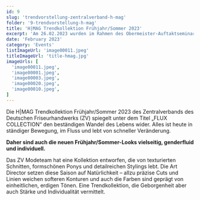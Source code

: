 ```yaml
---
id: 9
slug: 'trendvorstellung-zentralverband-h-mag'
folder: '9-trendvorstellung-h-mag'
title: 'H|MAG Trendkollektion Frühjahr/Sommer 2023'
excerpt: 'Am 26.02.2023 wurden im Rahmen des Obermeister-Auftaktseminars in Hamburg von Sarah die neusten Make-up Trends vorgestellt'
date: 'February 2023'
category: 'Events'
listImageUrl: 'image00011.jpeg'
titleImageUrl: 'title-hmag.jpg'
imageUrls: [
  'image00011.jpeg',
  'image00001.jpeg',
  'image00003.jpeg',
  'image00020.jpeg',
  'image00010.jpeg',
]
---
```


Die H|MAG Trendkollektion Frühjahr/Sommer 2023 des Zentralverbands des Deutschen Friseurhandwerks (ZV) spiegelt unter dem Titel „FLUX COLLECTION“ den beständigen Wandel des Lebens wider. Alles ist heute in ständiger Bewegung, im Fluss und lebt von schneller Veränderung.

**Daher sind auch die neuen Frühjahr/Sommer-Looks vielseitig, genderfluid und individuell.** 

Das ZV Modeteam hat eine Kollektion entworfen, die von texturierten Schnitten, formschönen Ponys und detailreichen Stylings lebt. Die Art Director setzen diese Saison auf Natürlichkeit – allzu präzise Cuts und Linien weichen softeren Konturen und auch die Farben sind geprägt von einheitlichen, erdigen Tönen. Eine Trendkollektion, die Geborgenheit aber auch Stärke und Individualität vermittelt.